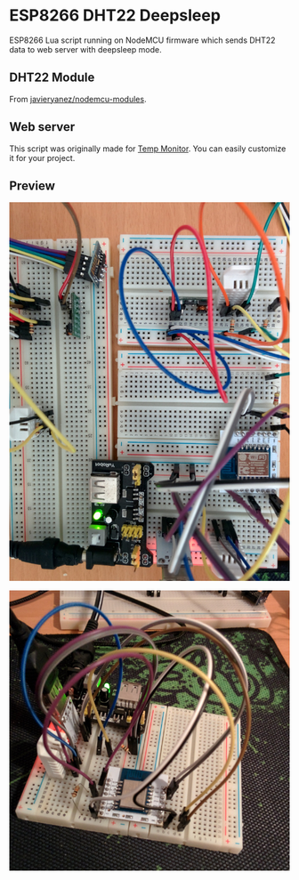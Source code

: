 # ESP8266 DHT22 Deepsleep
ESP8266 Lua script running on NodeMCU firmware which sends DHT22 data to web server with deepsleep mode.

## DHT22 Module
From [javieryanez/nodemcu-modules](https://github.com/javieryanez/nodemcu-modules/tree/master/dht22).

## Web server
This script was originally made for [Temp Monitor](https://github.com/ssimunic/Temp-Monitor). You can easily customize it for your project.

## Preview

![](preview1.jpg)

![](preview2.jpg)

